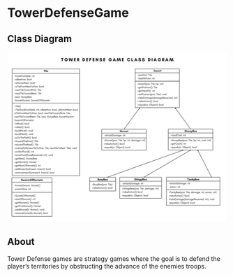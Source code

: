# TowerDefenseGame

## Class Diagram
![Class Diagram](ClassDiagram.png)

## About
Tower Defense games are strategy games where the goal is to defend the player’s territories by obstructing the advance of the enemies troops.

